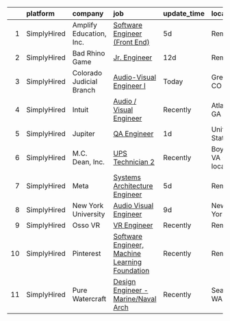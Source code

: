 

|    | platform    | company                  | job                                                                                                                                                        | update_time   | location                  |
|---:|:------------|:-------------------------|:-----------------------------------------------------------------------------------------------------------------------------------------------------------|:--------------|:--------------------------|
|  1 | SimplyHired | Amplify Education, Inc.  | [Software Engineer (Front End)](https://www.simplyhired.com/job/EaIzlRz2GMX4x3Y7SnM9jQU_AQTx213ganUvjjE63gSdDI9MWDAbzA?q=visual+engineer)                  | 5d            | Remote                    |
|  2 | SimplyHired | Bad Rhino Game           | [Jr. Engineer](https://www.simplyhired.com/job/ZqbhgwE955sTYP7hgYWABOr3SZ1uEM2M8UFAlbR06gWoQu34FnqJZA?q=visual+engineer)                                   | 12d           | Remote                    |
|  3 | SimplyHired | Colorado Judicial Branch | [Audio-Visual Engineer I](https://www.simplyhired.com/job/SCTr1uBpE1xnNFP4i_6qWYwWH5FevsLp6W961hCVO_tnRvabbUvOxQ?q=visual+engineer)                        | Today         | Greeley, CO               |
|  4 | SimplyHired | Intuit                   | [Audio / Visual Engineer](https://www.simplyhired.com/job/Chh6s5fRhy7IpJbsQu6dOdgEeg2_rTdjA3-7Gwwt_c803eOhO7Hqrg?q=visual+engineer)                        | Recently      | Atlanta, GA               |
|  5 | SimplyHired | Jupiter                  | [QA Engineer](https://www.simplyhired.com/job/6SPyAO8kReMZsaP8JUMTUCWbH_MAb-9fh9CK8ba2fGTOLNicwo7TTg?q=visual+engineer)                                    | 1d            | United States             |
|  6 | SimplyHired | M.C. Dean, Inc.          | [UPS Technician 2](https://www.simplyhired.com/job/jmSBsaQ3Jvxs4llK2eCQuud1me6ZlIgpnsFb4gES_b4Fl6NG5z_k_A?q=visual+engineer)                               | Recently      | Boydton, VA +11 locations |
|  7 | SimplyHired | Meta                     | [Systems Architecture Engineer](https://www.simplyhired.com/job/LHcoQmrh3jQfsalxJc-L13EG2j2TwStVIG0A88rC1Tc9Ci6AvbpPWw?q=visual+engineer)                  | 5d            | Remote                    |
|  8 | SimplyHired | New York University      | [Audio Visual Engineer](https://www.simplyhired.com/job/OmfQhJxlRTP7ns48P25-O0EpjeimdC4p8yxB7emCcZ-MGAULTwUlig?q=visual+engineer)                          | 9d            | New York, NY              |
|  9 | SimplyHired | Osso VR                  | [VR Engineer](https://www.simplyhired.com/job/vtxxBvty3-r8ag3qS2FWc7B13swdZQFjat9B6xYYmkfNVAo0i0csqg?q=visual+engineer)                                    | Recently      | Remote                    |
| 10 | SimplyHired | Pinterest                | [Software Engineer, Machine Learning Foundation](https://www.simplyhired.com/job/-er4LmsEOyh0la86mNQ-iNIwSqSCgdl37lQG9R7N3qjaTbrG4aQ3tA?q=visual+engineer) | Recently      | Remote                    |
| 11 | SimplyHired | Pure Watercraft          | [Design Engineer - Marine/Naval Arch](https://www.simplyhired.com/job/Oue0Z-mL_i6W4fVOEGFX26daYqLr7rBBFRFl8kpiQyuNzKnj2LGlRw?q=visual+engineer)            | Recently      | Seattle, WA               |